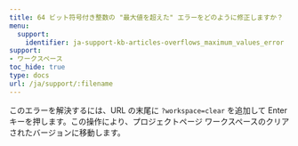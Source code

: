 ```yaml
---
title: 64 ビット符号付き整数の "最大値を超えた" エラーをどのように修正しますか？
menu:
  support:
    identifier: ja-support-kb-articles-overflows_maximum_values_error
support:
- ワークスペース
toc_hide: true
type: docs
url: /ja/support/:filename
---
```


このエラーを解決するには、URL の末尾に `?workspace=clear` を追加して Enter キーを押します。この操作により、プロジェクトページ ワークスペースのクリアされたバージョンに移動します。